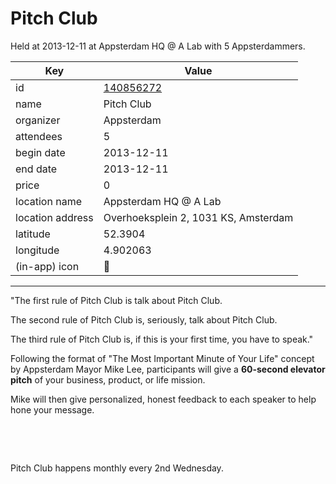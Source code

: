 # Pitch Club
Held at 2013-12-11 at Appsterdam HQ @ A Lab with 5 Appsterdammers.
        
|Key|Value
|---|---|
|id|[140856272](https://www.meetup.com/appsterdam/events/140856272/)|
|name|Pitch Club|
|organizer|Appsterdam|
|attendees|5|
|begin date|2013-12-11|
|end date|2013-12-11|
|price|0|
|location name|Appsterdam HQ @ A Lab|
|location address|Overhoeksplein 2, 1031 KS, Amsterdam|
|latitude|52.3904|
|longitude|4.902063|
|(in-app) icon|🎤|

---

"The first rule of Pitch Club is talk about Pitch Club.

The second rule of Pitch Club is, seriously, talk about Pitch Club.

The third rule of Pitch Club is, if this is your first time, you have to speak."

Following the format of "The Most Important Minute of Your Life" concept by Appsterdam Mayor Mike Lee, participants will give a **60-second elevator pitch** of your business, product, or life mission.

Mike will then give personalized, honest feedback to each speaker to help hone your message.

 

 

Pitch Club happens monthly every 2nd Wednesday.


